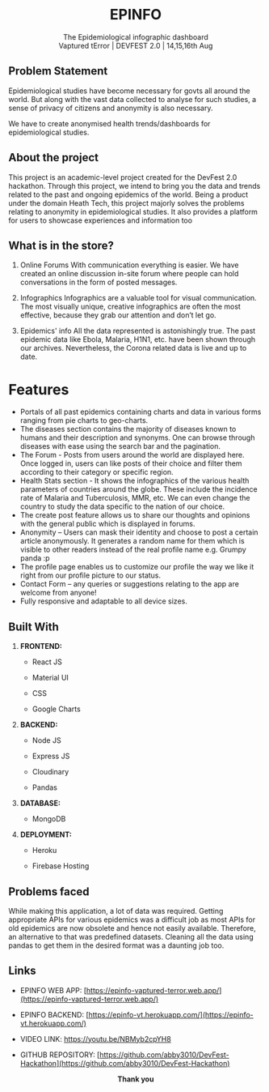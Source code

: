 <!-- PROJECT LOGO -->
<br />
<p align="center">
  <h1 align="center">EPINFO</h1>
  <p align="center">
    The Epidemiological infographic dashboard
    <br />
    Vaptured tError | DEVFEST 2.0 | 14,15,16th Aug
  </p>
</p>

<!-- ABOUT THE PROJECT -->
## Problem Statement
Epidemiological studies have become necessary for govts all around the world. But along with the vast data collected to analyse for such studies, a sense of privacy of citizens and anonymity is also necessary.

We have to create anonymised health trends/dashboards for epidemiological studies.

## About the project
This project is an academic-level project created for the DevFest 2.0 hackathon. Through this project, we intend to bring you the data and trends related to the past and ongoing epidemics of the world. Being a product under the domain Heath Tech, this project majorly solves the problems relating to anonymity in epidemiological studies. It also provides a platform for users to showcase experiences and information too

## What is in the store?

1.  Online Forums
    With communication everything is easier. We have created an online discussion in-site forum where people can hold conversations in the form of posted messages.

2.  Infographics
    Infographics are a valuable tool for visual communication. The most visually unique, creative infographics are often the most effective, because they grab our attention and don’t let go.

3.  Epidemics' info
    All the data represented is astonishingly true. The past epidemic data like Ebola, Malaria, H1N1, etc. have been shown through our archives. Nevertheless, the Corona related data is live and up to date.

# Features

-   Portals of all past epidemics containing charts and data in various forms ranging from pie charts to geo-charts.
-   The diseases section contains the majority of diseases known to humans and their description and synonyms. One can browse through diseases with ease using the search bar and the pagination.
-   The Forum - Posts from users around the world are displayed here. Once logged in, users can like posts of their choice and filter them according to their category or specific region.
-   Health Stats section - It shows the infographics of the various health parameters of countries around the globe. These include the incidence rate of Malaria and Tuberculosis, MMR, etc. We can even change the country to study the data specific to the nation of our choice.
-   The create post feature allows us to share our thoughts and opinions with the general public which is displayed in forums.
-   Anonymity – Users can mask their identity and choose to post a certain article anonymously. It generates a random name for them which is visible to other readers instead of the real profile name e.g. Grumpy panda :p
-   The profile page enables us to customize our profile the way we like it right from our profile picture to our status.
-   Contact Form – any queries or suggestions relating to the app are welcome from anyone!
-   Fully responsive and adaptable to all device sizes.

## Built With
1. **FRONTEND:**

	-   React JS
	    
	-   Material UI
	    
	-   CSS
	    
	-   Google Charts
    
2. **BACKEND:**

	-   Node JS
	    
	-   Express JS
	    
	-   Cloudinary
	    
	-   Pandas
    
3. **DATABASE:**

	-   MongoDB
    
4. **DEPLOYMENT:**

	-   Heroku
	    
	-   Firebase Hosting

## Problems faced

While making this application, a lot of data was required. Getting appropriate APIs for various epidemics was a difficult job as most APIs for old epidemics are now obsolete and hence not easily available. Therefore, an alternative to that was predefined datasets. Cleaning all the data using pandas to get them in the desired format was a daunting job too.

## Links

-   EPINFO WEB APP:  [https://epinfo-vaptured-terror.web.app/](https://epinfo-vaptured-terror.web.app/)
    
-   EPINFO BACKEND: [https://epinfo-vt.herokuapp.com/](https://epinfo-vt.herokuapp.com/)
    
-   VIDEO LINK: https://youtu.be/NBMyb2cpYH8
    
-   GITHUB REPOSITORY: [https://github.com/abby3010/DevFest-Hackathon](https://github.com/abby3010/DevFest-Hackathon)

<p align="center"><b>Thank you</b></p>
